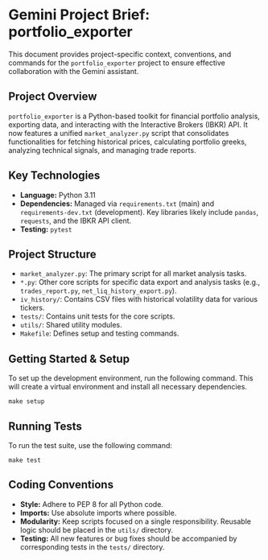 # Gemini Project Brief: portfolio_exporter

This document provides project-specific context, conventions, and commands for the `portfolio_exporter` project to ensure effective collaboration with the Gemini assistant.

## Project Overview

`portfolio_exporter` is a Python-based toolkit for financial portfolio analysis, exporting data, and interacting with the Interactive Brokers (IBKR) API. It now features a unified `market_analyzer.py` script that consolidates functionalities for fetching historical prices, calculating portfolio greeks, analyzing technical signals, and managing trade reports.

## Key Technologies

- **Language:** Python 3.11
- **Dependencies:** Managed via `requirements.txt` (main) and `requirements-dev.txt` (development). Key libraries likely include `pandas`, `requests`, and the IBKR API client.
- **Testing:** `pytest`

## Project Structure

- `market_analyzer.py`: The primary script for all market analysis tasks.
- `*.py`: Other core scripts for specific data export and analysis tasks (e.g., `trades_report.py`, `net_liq_history_export.py`).
- `iv_history/`: Contains CSV files with historical volatility data for various tickers.
- `tests/`: Contains unit tests for the core scripts.
- `utils/`: Shared utility modules.
- `Makefile`: Defines setup and testing commands.

## Getting Started & Setup

To set up the development environment, run the following command. This will create a virtual environment and install all necessary dependencies.

```shell
make setup
```

## Running Tests

To run the test suite, use the following command:

```shell
make test
```

## Coding Conventions

- **Style:** Adhere to PEP 8 for all Python code.
- **Imports:** Use absolute imports where possible.
- **Modularity:** Keep scripts focused on a single responsibility. Reusable logic should be placed in the `utils/` directory.
- **Testing:** All new features or bug fixes should be accompanied by corresponding tests in the `tests/` directory.
